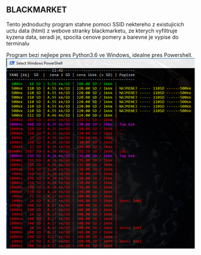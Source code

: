 ## BLACKMARKET 
Tento jednoduchy program stahne pomoci SSID nektereho z existujicich uctu data (html) z webove stranky blackmarketu, ze kterych vyfiltruje kyzena data, seradi je, spocita cenove pomery a barevne je vypise do terminalu

Program bezi nejlepe pres Python3.6 ve Windows, idealne pres Powershell.
![Nahled](preview.png)
